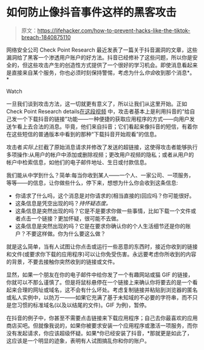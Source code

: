 # 如何防止像抖音事件这样的黑客攻击

> 原文：<https://lifehacker.com/how-to-prevent-hacks-like-the-tiktok-breach-1840875110>

网络安全公司 Check Point Research 最近发表了一篇关于抖音漏洞的文章，这些漏洞给了黑客一个渗透用户账户的好方法。抖音已经修补了这些问题，所以你是安全的，但这些攻击产生的创造性方式提供了一个很好的学习机会。即使消息看起来是直接来自某个服务，你也必须时刻保持警惕，考虑为什么*你会*收到那个消息*。*

Watch

一旦我们谈到攻击方法，这一切就更有意义了，所以让我们从这里开始。正如 Check Point Research details[在这段视频](https://research.checkpoint.com/2020/tik-or-tok-is-tiktok-secure-enough/) 中，攻击者基本上是利用抖音的“给自己发一个下载抖音的链接”功能——一种便捷的获取应用程序的方式——向用户发送乍看上去合法的消息。毕竟，他们来自抖音；它们看起来像抖音的短信，有着你在这些短信的普通版本中看到的那种“下载抖音开始观看”的信息。

攻击者*实际上*拦截了原始消息请求并修改了发送的超链接，这使得攻击者能够执行多项操作:从用户的帐户中添加或删除视频；更改用户视频的隐私；或者从用户的帐户中检索信息，如他们的电子邮件地址、生日或付款信息。

我们能从中学到什么？简单:每当你收到某人——一个人、一家公司、一项服务，等等——的信息，让你做些什么，停下来，想想为什么你会收到这条信息:

*   你请求了什么吗，这个消息是对你请求的(相当直接的)回应吗？你可能很好。
*   这条信息是凭空出现的吗？*持怀疑态度。*
*   这条信息是突然出现的吗？它是不是要求你做一些事情，比如下载一个文件或者点击一个链接？更加怀疑，很可能不去做。
*   这条信息是突然出现的吗？它是在要求你确认你的个人生活细节还是你的账户？不要这样做。你为什么要这么做？

就是这么简单，当有人试图让你点击或运行一些恶意的东西时，接近你收到的链接和文件(或要求你下载的应用程序)可以让你免受伤害。永远要考虑你所收到的内容的背景，不要去接触你突然收到的链接或文件。

显然，如果一个朋友在你的电子邮件中给你发了一个有趣网站或猫 GIF 的链接，你就可以不那么谨慎了。但是将鼠标悬停在一个链接上来确认你将要去的是一个看起来合理的网址或域名，这不会有什么坏处。考虑复制链接并粘贴到浏览器的匿名或私人实例中，以防万一——如果它充满了基于未知域的不必要的字符串，而不只是您习惯的标准域名(以及以结尾的文件)。GIF 为例)，暂停。

在抖音的例子中，你甚至不需要点击链接来下载应用程序；自己去你最喜欢的应用商店买吧。但就像我说的，如果你被要求安装一个应用程序或激活一项服务，而你没有发起请求，你应该超级怀疑。如果*你已经安装了抖音，*那就更是如此了，这应该是一个明显的迹象，表明有人试图搞乱你和你的账户。